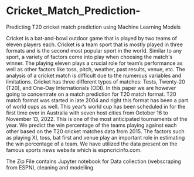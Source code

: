 # Cricket_Match_Prediction-
Predicting T20 cricket match prediction using Machine Learning Models


Cricket is a bat-and-bowl outdoor game that is played by two teams of eleven players each. Cricket is a team sport that is mostly played in three formats and is the second most popular sport in the world. Similar to any sport, a variety of factors come into play when choosing the match's winner. The playing eleven plays a crucial role for team’s performance as well as other factors like toss, pitch, weather, past results, venue, etc. The analysis of a cricket match is difficult due to the numerous variables and limitations. Cricket has three different types of matches: Tests, Twenty-20 (T20), and One-Day Internationals (ODI). In this paper we are however going to concentrate on a match prediction for T20 match format. T20 match format was started in late 2004 and right this format has been a part of world cups as well. This year’s world cup has been scheduled in for the first time ever in Australia with seven host cities from October 16 to November 13, 2022. This is one of the most anticipated tournaments of the year.  We predict the win percentage of the teams playing against each other based on the T20 cricket matches data from 2015. The factors such as playing XI, toss, bat first and venue play an important role in estimating the win percentage of a team. We have utilized the data present on the famous sports news website which is espncricinfo.com.


The Zip File contains Jupyter notebook for Data collection (webscraping from ESPN), cleaning and modelling. 
